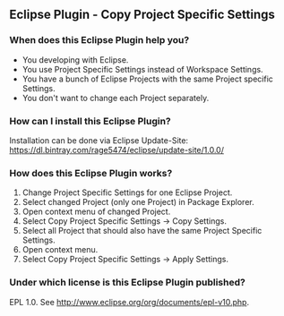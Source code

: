 ## Eclipse Plugin - Copy Project Specific Settings

### When does this Eclipse Plugin help you?
* You developing with Eclipse.
* You use Project Specific Settings instead of Workspace Settings.
* You have a bunch of Eclipse Projects with the same Project specific Settings.
* You don't want to change each Project separately. 

### How can I install this Eclipse Plugin?
Installation can be done via Eclipse Update-Site:
https://dl.bintray.com/rage5474/eclipse/update-site/1.0.0/

### How does this Eclipse Plugin works?
1.  Change Project Specific Settings for one Eclipse Project.
2.  Select changed Project (only one Project) in Package Explorer.
3.  Open context menu of changed Project.
4.  Select Copy Project Specific Settings -> Copy Settings.
5.  Select all Project that should also have the same Project Specific Settings.
6.  Open context menu.
7.  Select Copy Project Specific Settings -> Apply Settings.

### Under which license is this Eclipse Plugin published?
EPL 1.0. See http://www.eclipse.org/org/documents/epl-v10.php.
